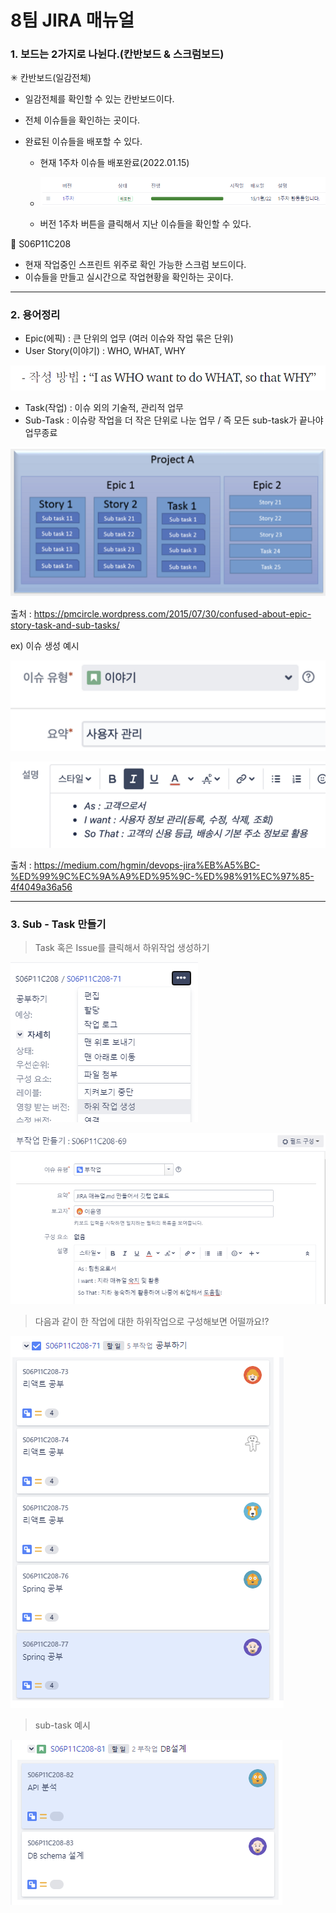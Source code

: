 # 8팀 JIRA 매뉴얼



### 1. 보드는 2가지로 나뉜다.(칸반보드 & 스크럼보드)



✳ 칸반보드(일감전체)

 - 일감전체를 확인할 수 있는 칸반보드이다.

 - 전체 이슈들을 확인하는 곳이다.  

 - 완료된 이슈들을 배포할 수 있다. 

   	- 현재 1주차 이슈들 배포완료(2022.01.15)
   	- ![image-20220115121854387](md-images/image-20220115121854387.png)

   - 버전 1주차 버튼을 클릭해서 지난 이슈들을 확인할 수 있다. 



💠 S06P11C208 

- 현재 작업중인 스프린트 위주로 확인 가능한 스크럼 보드이다. 
- 이슈들을 만들고 실시간으로 작업현황을 확인하는 곳이다. 



---

### 2. 용어정리

- Epic(에픽) : 큰 단위의 업무 (여러 이슈와 작업 묶은 단위)
- User Story(이야기) : WHO, WHAT, WHY 

![image-20220115140253122](md-images/image-20220115140253122.png)

- Task(작업) : 이슈 외의 기술적, 관리적 업무
- Sub-Task : 이슈랑 작업을 더 작은 단위로 나눈 업무 / 즉 모든 sub-task가 끝나야 업무종료



![image-20220115140130086](md-images/image-20220115140130086.png)

출처 : https://pmcircle.wordpress.com/2015/07/30/confused-about-epic-story-task-and-sub-tasks/



ex) 이슈 생성 예시

![image-20220115140339354](md-images/image-20220115140339354.png)

![image-20220115140351707](md-images/image-20220115140351707.png)

출처 : https://medium.com/hgmin/devops-jira%EB%A5%BC-%ED%99%9C%EC%9A%A9%ED%95%9C-%ED%98%91%EC%97%85-4f4049a36a56

---

### 3. Sub - Task 만들기



>  Task 혹은 Issue를 클릭해서 하위작업 생성하기

![image-20220115141640346](md-images/image-20220115141640346.png)





![image-20220115141105780](md-images/image-20220115141105780.png)



>  다음과 같이 한 작업에 대한 하위작업으로 구성해보면 어떨까요!? 

![image-20220115142100611](md-images/image-20220115142100611.png)

> sub-task 예시 

![image-20220115151200432](md-images/image-20220115151200432.png)











